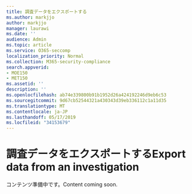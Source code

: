 ```yaml
---
title: 調査データをエクスポートする
ms.author: markjjo
author: markjjo
manager: laurawi
ms.date: ''
audience: Admin
ms.topic: article
ms.service: O365-seccomp
localization_priority: Normal
ms.collection: M365-security-compliance
search.appverid:
- MOE150
- MET150
ms.assetid: ''
description: ''
ms.openlocfilehash: ab74e339800b91b1952d26a424192246d9eb6c53
ms.sourcegitcommit: 9d67cb52544321a430343d39eb336112c1a11d35
ms.translationtype: MT
ms.contentlocale: ja-JP
ms.lasthandoff: 05/17/2019
ms.locfileid: "34153679"
---
```

# <a name="export-data-from-an-investigation"></a><span data-ttu-id="337b9-102">調査データをエクスポートする</span><span class="sxs-lookup"><span data-stu-id="337b9-102">Export data from an investigation</span></span>

<span data-ttu-id="337b9-103">コンテンツ準備中です。</span><span class="sxs-lookup"><span data-stu-id="337b9-103">Content coming soon.</span></span>